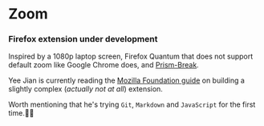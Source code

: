 # Zoom

### Firefox extension under development

Inspired by a 1080p laptop screen, Firefox Quantum that does not support default zoom like Google Chrome does, and [Prism-Break](prism-break.org).


Yee Jian is currently reading the [Mozilla Foundation guide](https://developer.mozilla.org/en-US/Add-ons/WebExtensions/Your_second_WebExtension) on building a slightly complex (_actually not at all_) extension.


Worth mentioning that he's trying `Git`, `Markdown` and `JavaScript` for the first time.:tada::tada:
